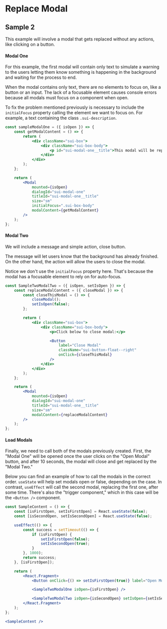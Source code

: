 # Replace Modal

## Sample 2

This example will involve a modal that gets replaced without any actions, like clicking on a button.

#### **Modal One**

For this example, the first modal will contain only text to simulate a warning to the users letting them know something is happening in the background and waiting for the process to end.

When the modal contains only text, there are no elements to focus on, like a button or an input. The lack of a focusable element causes console errors because all modals must focus on a component when open.

To fix the problem mentioned previously is necessary to include the `initialFocus` property calling the element we want to focus on. For example, a text containing the class `.sui-description`.

```jsx
const sampleModalOne = ({ isOpen }) => {
	const getModalContent = () => {
		return (
			<div className="sui-box">
				<div className="sui-box-body">
					<p id="sui-modal-one__title">This modal will be replaced in 3 seconds...</p>
				</div>
			</div>
		);
	};

	return (
		<Modal
			mounted={isOpen}
			dialogId="sui-modal-one"
			titleId="sui-modal-one__title"
			size="sm"
			initialFocus=".sui-box-body"
			modalContent={getModalContent}
		/>
	);
};
```

#### **Modal Two**

We will include a message and simple action, close button.

The message will let users know that the background has already finished. On the other hand, the action will allow the users to close the modal.

Notice we don't use the `initialFocus` property here. That's because the modal has a focusable element to rely on for auto-focus.

```jsx
const SampleTwoModalTwo = ({ isOpen, setIsOpen }) => {
	const replaceModalContent = ({ closeModal }) => {
		const closeThisModal = () => {
			closeModal();
			setIsOpen(false);
		};

		return (
			<div className="sui-box">
				<div className="sui-box-body">
					<p>Click below to close modal:</p>

					<Button
						label="Close Modal"
						className="sui-button-float--right"
						onClick={closeThisModal}
					/>
				</div>
			</div>
		);
	};

	return (
		<Modal
			mounted={isOpen}
			dialogId="sui-modal-one"
			titleId="sui-modal-one__title"
			size="sm"
			modalContent={replaceModalContent}
		/>
	);
};
```

#### **Load Modals**

Finally, we need to call both of the modals previously created. First, the "Modal One" will be opened once the user clicks on the "Open Modal" button, and after 10 seconds, the modal will close and get replaced by the "Modal Two."

Below you can find an example of how to call the modals in the correct order. `useState` will help set modals open or false, depending on the case. In contrast, `useEffect` will call the second modal, replacing the first one, after some time. There's also the "trigger component," which in this case will be the `<Button />` component.

```jsx
const SampleContent = () => {
	const [isFirstOpen, setIsFirstOpen] = React.useState(false);
	const [isSecondOpen, setIsSecondOpen] = React.useState(false);

	useEffect(() => {
		const success = setTimeout(() => {
			if (isFirstOpen) {
				setIsFirstOpen(false);
				setIsSecondOpen(true);
			}
		}, 1000);
		return success;
	}, [isFirstOpen]);

	return (
		<React.Fragment>
			<Button onClick={() => setIsFirstOpen(true)} label="Open Modal" />

			<SampleTwoModalOne isOpen={isFirstOpen} />

			<SampleTwoModalTwo isOpen={isSecondOpen} setIsOpen={setIsSecondOpen} />
		</React.Fragment>
	);
};

<SampleContent />
```
